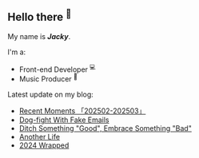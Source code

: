 ## Hello there <sup>👋</sup>  

My name is **_Jacky_**.  

I'm a:  

- Front-end Developer <sup>💻</sup> 
- Music Producer <sup>🎵</sup>     

Latest update on my blog:
  
- [Recent Moments 「202502-202503」](https://jw1.dev/recent-moments-202502-202503) 
- [Dog-fight With Fake Emails](https://jw1.dev/dog-fight-with-fake-emails) 
- [Ditch Something "Good", Embrace Something "Bad"](https://jw1.dev/ditch-something-good-embrace-something-bad) 
- [Another Life](https://jw1.dev/another-life) 
- [2024 Wrapped](https://jw1.dev/2024-wrapped) 
